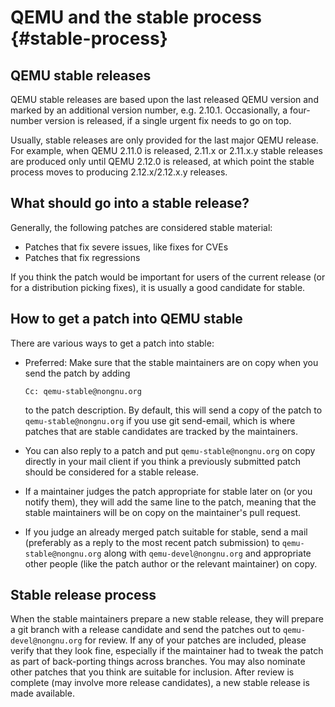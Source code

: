 # QEMU and the stable process {#stable-process}

## QEMU stable releases

QEMU stable releases are based upon the last released QEMU version and
marked by an additional version number, e.g. 2.10.1. Occasionally, a
four-number version is released, if a single urgent fix needs to go on
top.

Usually, stable releases are only provided for the last major QEMU
release. For example, when QEMU 2.11.0 is released, 2.11.x or 2.11.x.y
stable releases are produced only until QEMU 2.12.0 is released, at
which point the stable process moves to producing 2.12.x/2.12.x.y
releases.

## What should go into a stable release?

Generally, the following patches are considered stable material:

-   Patches that fix severe issues, like fixes for CVEs
-   Patches that fix regressions

If you think the patch would be important for users of the current
release (or for a distribution picking fixes), it is usually a good
candidate for stable.

## How to get a patch into QEMU stable

There are various ways to get a patch into stable:

-   Preferred: Make sure that the stable maintainers are on copy when
    you send the patch by adding

    ``` 
    Cc: qemu-stable@nongnu.org
    ```

    to the patch description. By default, this will send a copy of the
    patch to `qemu-stable@nongnu.org` if you use git send-email, which
    is where patches that are stable candidates are tracked by the
    maintainers.

-   You can also reply to a patch and put `qemu-stable@nongnu.org` on
    copy directly in your mail client if you think a previously
    submitted patch should be considered for a stable release.

-   If a maintainer judges the patch appropriate for stable later on (or
    you notify them), they will add the same line to the patch, meaning
    that the stable maintainers will be on copy on the maintainer\'s
    pull request.

-   If you judge an already merged patch suitable for stable, send a
    mail (preferably as a reply to the most recent patch submission) to
    `qemu-stable@nongnu.org` along with `qemu-devel@nongnu.org` and
    appropriate other people (like the patch author or the relevant
    maintainer) on copy.

## Stable release process

When the stable maintainers prepare a new stable release, they will
prepare a git branch with a release candidate and send the patches out
to `qemu-devel@nongnu.org` for review. If any of your patches are
included, please verify that they look fine, especially if the
maintainer had to tweak the patch as part of back-porting things across
branches. You may also nominate other patches that you think are
suitable for inclusion. After review is complete (may involve more
release candidates), a new stable release is made available.
